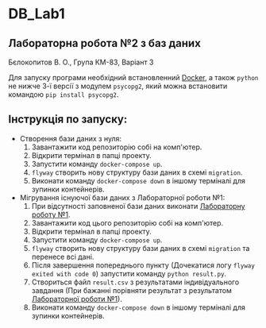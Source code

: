 # DB_Lab1
## Лабораторна робота №2 з баз даних
Бєлокопитов В. О., Група КМ-83, Варіант 3

Для запуску програми необхідний встановленний [Docker](https://www.docker.com), а також
`python` не нижче 3-ї версії з модулем `psycopg2`, який можна встановити командою `pip install psycopg2`.

## Інструкція по запуску:
* Створення бази даних з нуля:
  1. Завантажити код репозиторію собі на комп'ютер.
  2. Відкрити термінал в папці проекту.
  3. Запустити команду `docker-compose up`.
  4. `flyway` створить нову структуру бази даних в схемі `migration`.
  5. Виконати команду `docker-compose down` в іншому терміналі для зупинки контейнерів.
* Мігрування існуючої бази даних з Лабораторної роботи №1:
  1. При відсутності заповненої бази даних виконати [Лабораторну роботу №1](https://github.com/vasyokbelokopytov/DB_Lab1).
  2. Завантажити код цього репозиторію собі на комп'ютер.
  3. Відкрити термінал в папці проекту.
  4. Запустити команду `docker-compose up`.
  5. `flyway` створить нову структуру бази даних в схемі `migration` та перенесе всі дані.
  6. Після завершення попереднього пункту (Дочекатися логу `flyway exited with code 0`) запустити команду `python result.py`.
  7. Створиться файл `result.csv` з результатами індивідуального завдання (При бажанні порівняти результат з результатом [Лабораторної роботи №1](https://github.com/vasyokbelokopytov/DB_Lab1)).
  8. Виконати команду `docker-compose down` в іншому терміналі для зупинки контейнерів.
